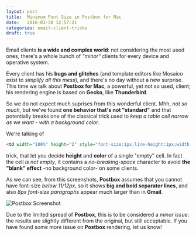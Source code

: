 ```yaml
---
layout: post
title:  Minimum Font Size in Postbox for Mac
date:   2016-03-30 12:57:21
categories: email-client-tricks
draft: true
---
```


Email clients **is a wide and complex world**: not considering the most used ones, there's a whole bunch of *"minor"* clients for every device and operative system.

Every client has his **bugs and glitches** (and template editors like Mosaico exist to *simplify all this mess*), and there's no day without a new surprise.
This time we talk about **Postbox for Mac**, a powerful, yet not so used, client; his rendering  engine is based on **Gecko**, like **Thunderbird**.

So we do not expect much suprises from this wonderful client. 
Mhh, *not so much*, but we've found **one behavior that's not "standard"** and that potentially breaks one of the classical trick used to *keep a table cell narrow as we want - with a background color*.
<!--more-->

We're talking of

```html
<td width="100%" height="2" style="font-size:1px;line-height:1px;width:100%;background-color:#953734">&nbsp;</td>
```
trick, that let you decide **height** and **color** of a single "empty" cell. 
In fact the cell *is not empty*, it contains a *no-breaking-space* character to avoid **the "blank" effect** -no background color- on some clients.

As we can see, from this screenshots, **Postbox** assumes that you cannot have font-size *below 11/12px*, so it shows **big and bold separator lines**, and also *8px font-size paragraphs* appear much larger than in **Gmail**.

![Postbox Screenshot](https://raw.githubusercontent.com/voidlabs/mosaico.io/gh-pages/assets/images/postboxscreenshot.png)

Due to the limited spread of **Postbox**, this is to be considered a *minor issue*: the results are slightly different from the original, but still acceptable.
If you have found some more issue on **Postbox** rendering, let us know!
